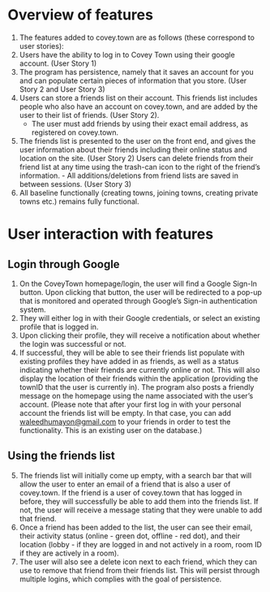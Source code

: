 # Overview of features

1. The features added to covey.town are as follows (these correspond to user stories):
2. Users have the ability to log in to Covey Town using their google account. (User Story 1)
3. The program has persistence, namely that it saves an account for you and can populate certain
   pieces of information that you store. (User Story 2 and User Story 3)
4. Users can store a friends list on their account. This friends list includes people who also have
   an account on covey.town, and are added by the user to their list of friends. (User Story 2).
   - The user must add friends by using their exact email address, as registered on covey.town.
5. The friends list is presented to the user on the front end, and gives the user information about
   their friends including their online status and location on the site. (User Story 2) Users can
   delete friends from their friend list at any time using the trash-can icon to the right of the
   friend’s information. - All additions/deletions from friend lists are saved in between sessions.
   (User Story 3)
6. All baseline functionally (creating towns, joining towns, creating private towns etc.) remains
   fully functional.

# User interaction with features

## Login through Google

1. On the CoveyTown homepage/login, the user will find a Google Sign-In button. Upon clicking that
   button, the user will be redirected to a pop-up that is monitored and operated through Google’s
   Sign-in authentication system.
2. They will either log in with their Google credentials, or select an existing profile that is
   logged in.
3. Upon clicking their profile, they will receive a notification about whether the login was
   successful or not.
4. If successful, they will be able to see their friends list populate with existing profiles they
   have added in as friends, as well as a status indicating whether their friends are currently
   online or not. This will also display the location of their friends within the application
   (providing the townID that the user is currently in). The program also posts a friendly message
   on the homepage using the name associated with the user’s account. (Please note that after your
   first log in with your personal account the friends list will be empty. In that case, you can add
   waleedhumayon@gmail.com to your friends in order to test the functionality. This is an existing
   user on the database.)

## Using the friends list

5. The friends list will initially come up empty, with a search bar that will allow the user to
   enter an email of a friend that is also a user of covey.town. If the friend is a user of
   covey.town that has logged in before, they will successfully be able to add them into the friends
   list. If not, the user will receive a message stating that they were unable to add that friend.
6. Once a friend has been added to the list, the user can see their email, their activity status
   (online - green dot, offline - red dot), and their location (lobby - if they are logged in and
   not actively in a room, room ID if they are actively in a room).
7. The user will also see a delete icon next to each friend, which they can use to remove that
   friend from their friends list. This will persist through multiple logins, which complies with
   the goal of persistence.
